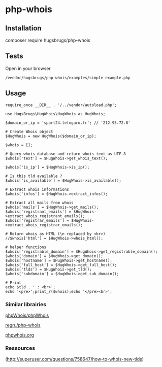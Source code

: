 # php-whois

## Installation
composer require hugsbrugs/php-whois

## Tests
Open in your browser
```
/vendor/hugsbrugs/php-whois/examples/simple-example.php
```

## Usage

```
require_once __DIR__ . '/../vendor/autoload.php';

use HugsBrugs\HugWhois\HugWhois as HugWhois;

$domain_or_ip = 'sport24.lefogaro.fr'; // '212.95.72.8'

# Create Whois object
$HugWhois = new HugWhois($domain_or_ip);

$whois = [];

# Query whois database and return whois text as UTF-8
$whois['text'] = $HugWhois->get_whois_text();

$whois['is_ip'] = $HugWhois->is_ip();

# Is this tld available ?
$whois['is_available'] = $HugWhois->is_available();

# Extract whois informations
$whois['infos'] = $HugWhois->extract_infos();

# Extract all mails from whois
$whois['mails'] = $HugWhois->get_mails();
$whois['registrant_emails'] = $HugWhois->extract_whois_registrant_emails();
$whois['registrar_emails'] = $HugWhois->extract_whois_registrar_emails();

# Return whois as HTML (\n replaced by <br>)
//$whois['html'] = $HugWhois->whois_html();

# helper functions
$whois['registrable_domain'] = $HugWhois->get_registrable_domain();
$whois['domain'] = $HugWhois->get_domain();
$whois['hostname'] = $HugWhois->get_hostname();
$whois['full_host'] = $HugWhois->get_full_host();
$whois['tlds'] = $HugWhois->get_tld();
$whois['subdomain'] = $HugWhois->get_sub_domain();

# Print
echo $tld . ' : <br>';
echo '<pre>';print_r($whois);echo '</pre><br>';
```

### Similar librairies

[phpWhois/phpWhois](https://github.com/phpWhois/phpWhois)

[regru/php-whois](https://github.com/regru/php-whois)

[phpwhois.org](http://www.phpwhois.org/)


### Ressources

(http://superuser.com/questions/758647/how-to-whois-new-tlds)
